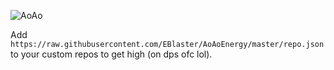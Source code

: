 ![AoAo](https://github.com/user-attachments/assets/f2ef95b4-96bd-4b63-99bc-fce0949853e7)

Add `https://raw.githubusercontent.com/EBlaster/AoAoEnergy/master/repo.json` to your custom repos to get high (on dps ofc lol).
